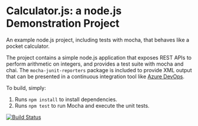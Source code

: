 Calculator.js: a node.js Demonstration Project
==============================================
An example node.js project, including tests with mocha, that behaves like
a pocket calculator.

The project contains a simple node.js application that exposes REST APIs
to perform arithmetic on integers, and provides a test suite with mocha
and chai.  The `mocha-junit-reporters` package is included to provide XML
output that can be presented in a continuous integration tool like
[Azure DevOps](https://azure.com/devops).

To build, simply:

1. Runs `npm install` to install dependencies.
2. Runs `npm test` to run Mocha and execute the unit tests.

[![Build Status](https://dev.azure.com/tsou1387/Integrating%20External%20Source%20Control%20with%20Azure%20Pipelines/_apis/build/status/tsou1387.calculator?branchName=master)](https://dev.azure.com/tsou1387/Integrating%20External%20Source%20Control%20with%20Azure%20Pipelines/_build/latest?definitionId=9&branchName=master)

